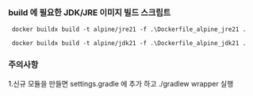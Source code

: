 ### build 에 필요한 JDK/JRE 이미지 빌드 스크립트

```script
 docker buildx build -t alpine/jre21 -f .\Dockerfile_alpine_jre21 .
```

```script
 docker buildx build -t alpine/jdk21 -f .\Dockerfile_alpine_jdk21 .
```

### 주의사항
1.신규 모듈을 만들면 settings.gradle 에 추가 하고 ./gradlew wrapper 실행